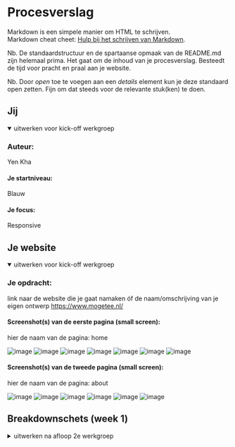 # Procesverslag
Markdown is een simpele manier om HTML te schrijven.  
Markdown cheat cheet: [Hulp bij het schrijven van Markdown](https://github.com/adam-p/markdown-here/wiki/Markdown-Cheatsheet).

Nb. De standaardstructuur en de spartaanse opmaak van de README.md zijn helemaal prima. Het gaat om de inhoud van je procesverslag. Besteedt de tijd voor pracht en praal aan je website.

Nb. Door *open* toe te voegen aan een *details* element kun je deze standaard open zetten. Fijn om dat steeds voor de relevante stuk(ken) te doen.





## Jij

<details open>
<summary>uitwerken voor kick-off werkgroep</summary>

### Auteur:
Yen Kha 

#### Je startniveau:
Blauw 

#### Je focus:
Responsive
</details>


## Je website

<details open>
<summary>uitwerken voor kick-off werkgroep</summary>

### Je opdracht:
link naar de website die je gaat namaken óf de naam/omschrijving van je eigen ontwerp
https://www.mogetee.nl/


#### Screenshot(s) van de eerste pagina (small screen): 
hier de naam van de pagina: home
  
![image](https://user-images.githubusercontent.com/90218478/133577983-ecaf37bc-a7cc-4828-a7e7-c1ea7798c1ba.png)
![image](https://user-images.githubusercontent.com/90218478/133578017-41b2f27f-856b-410f-a80e-8c92cc730508.png)
![image](https://user-images.githubusercontent.com/90218478/133578047-c5136d6f-89d4-4c8b-9477-180cf667f73f.png)
![image](https://user-images.githubusercontent.com/90218478/133578066-6376f985-5d0d-4107-94e7-a2fd459fada0.png)
![image](https://user-images.githubusercontent.com/90218478/133578096-16d70906-9ea9-4a72-8f99-f2108082ba0e.png)
![image](https://user-images.githubusercontent.com/90218478/133578123-fe475ce8-f7dc-4257-af66-932dd817892a.png)
![image](https://user-images.githubusercontent.com/90218478/133578152-33152e16-63b9-4cab-bb9d-9aff258936d2.png)




#### Screenshot(s) van de tweede pagina (small screen):
hier de naam van de pagina: about  
  
![image](https://user-images.githubusercontent.com/90218478/133578191-5cca67be-5b82-4b2d-8b53-254afc8aad22.png)
![image](https://user-images.githubusercontent.com/90218478/133578220-4bd10308-ace4-4718-a9b3-0eba3a1b8371.png)
![image](https://user-images.githubusercontent.com/90218478/133578248-85b18a1e-b4c4-4140-9303-6d661cb65af0.png)
![image](https://user-images.githubusercontent.com/90218478/133578285-b66d4049-aea3-40f0-8401-411c4ed91747.png)
![image](https://user-images.githubusercontent.com/90218478/133578309-f7c173e9-2aa3-4d42-9a68-419af50b4d76.png)
![image](https://user-images.githubusercontent.com/90218478/133578333-d53afaf0-f922-4539-af93-feb49140e9ea.png)



</details>





## Breakdownschets (week 1)

<details>
<summary>uitwerken na afloop 2e werkgroep</summary>

https://www.figma.com/file/NeEBAJLnoU1H95xSBnn150/Untitled?node-id=0%3A1 



## Voortgang 1 (week 2)

<details>
<summary>uitwerken voor 1e voortgang</summary>

### Stand van zaken
hier dit ging goed & dit was lastig (neem ook screenshots op van delen van je website en code)
De eerste paar lessen was ik nog niet bezig geweest met het coderen van mijn website. Ik deed eerst oefeningen op codepen om op gang te komen.


### Agenda voor meeting
samen met je groepje opstellen

  | Aniek | Salentino |  Yen  | Omar |
  Aniek wilt weten hoe je het best een hamburger menu kunt maken.   
  Yen is nog niet begonnen aan haar website
  Yen wilt weten hoe je een load more knop maakt.
  Iedereen wilt meer weten over breakpoints.
  Aniek wilt weten of je details kunt gebruiken voor het menu en hoe het van 1 kolom naar twee kolommen kan.



### Verslag van meeting
hier na afloop snel de uitkomsten van de meeting vastleggen

- Hoe je het best een hamburger menu kunt maken.
- Meer informatie over breakpoints.

</details>





## Voortgang 2 (week 3)

<details>
<summary>uitwerken voor 2e voortgang</summary>

### Stand van zaken
hier dit ging goed & dit was lastig (neem ook screenshots op van delen van je website en code)
I

### Agenda voor meeting
samen met je groepje opstellen

| Aniek | Salentino |  Yen  | Omar |
  

### Verslag van meeting
hier na afloop snel de uitkomsten van de meeting vastleggen

  
Aniek: welke html elementen ik het beste kan gebruiken voor mn tweede pagina en of je iframes mag gebruiken.

Yen: Hoe krijg je meerdere kleuren als achtergrond? Per sectie zeg maar.
Hoe kan ik mijn button minder breed maken? antwoord = met margin auto
Hoe kan ik de border om mijn navigatielink weghalen? antwoord = border: transparent;
Hoe kan ik overige ruimte aan de zijkant weghalen? antwoord = overflow-x:hidden;
Mijn video wilde niet afspelen. Oplossing = exporteren als mp4 met de app HandBrake

Salentino had geen vragen maar was wel betrokken bij het gesprek.
  

</details>





## Toegankelijkheidstest (week 4)

<details>
<summary>uitwerken na test in 8e voortgang</summary>

### Bevindingen
Usability testing

Elastiek om de vingers | lichamelijke beperkingen
  
Typen met twee elastiekjes om je vingers gaat nog prima.
Het typen duurt wel langer, maar vormt over het algemeen geen probleem. 
Deze website is bedoeld om informatie te vinden en aanmelden voor sollicitatie. Dat is een klein formulier.
Oplossingen: voorgestelde woorden wanneer je aan het typen bent.

Gele bril | kleurenblinden
  
Groene achtergrond valt bijna weg, voor de rest is het te doen.
Oplossingen: buttons mogen een opvallende kleur of border hebben.
  
Suikerziekte bril
  
Gaat nog goed door de witte achtergrond en grote letters.
Oplossingen: hogere contrast, grote letters & weinig tekst.
  
Twee zwarte stippen bril
  
Bijna niks kunnen lezen en de afbeeldingen zijn wazig.
Oplossingen: hoger contrast, veel plaatjes & weinig tekst.
  
Ballon hooghouden tijdens het lezen
  
Dit is gewoon niet te doen, maar de letters op mijn website zijn wel groot genoeg dat je snel verder kunt lezen.
Oplossingen: bij een formulier de titel boven in het invulveld plaatsen i.p.v. in het veld zelf, grotere knoppen en weinig tekst.

</details>





## Voortgang 3 (week 4)

<details>
<summary>uitwerken voor 3e voortgang</summary>

### Stand van zaken
hier dit ging goed & dit was lastig (neem ook screenshots op van delen van je website en code)


### Agenda voor meeting
samen met je groepje opstellen

| Aniek | Salentino |  Yen  | Omar |
  
Aniek: Hoe ik het van 1 naar 2 kolommen krijg en hoe ik een specifieke stijl kan krijgen bij een focus state.
Yen: Ik wil weten hoe ik mijn hamburgericoon naar rechts krijg en hetzelfde als aniek.
     En hoe ik een foto iets later kan laten verschijnen.
     En meer info over accessibility.

Salentino had geen vragen maar was wel betrokken bij het gesprek.

### Verslag van meeting
hier na afloop snel de uitkomsten van de meeting vastleggen

Ik ben na de feebacksessie met de studentassistenten verder gekomen met mijn website.
Ze legden uit hoe ik mijn hamburgermenu icoon kon verschuiven naar rechts en hielpen met wat transitie effecten.
Ook legden ze uit hoe ik mijn website responsive kon krijgen. Ik wilde mijn content meer verspreiden en ze gaven als tip op
de tekst en afbeelding te groeperen in een div.

</details>





## Eindgesprek (week 5)

<details>
<summary>uitwerken voor eindgesprek</summary>

De laatste week voor de deadline ging goed. Ik vond het lastig om mijn website responsive te krijgen dus heb ik hier en daar gevraagd wat ik kan doen om de teksten en foto's op de about pagina 

### Stand van zaken
hier dit ging goed & dit was lastig (neem ook screenshots op van delen van je website en code)

### Screenshot(s)
  ![image](https://user-images.githubusercontent.com/90218478/136500538-5d7a1eaa-3dee-42f9-ab04-54ac3fd3bd60.png)

  
  ![image](https://user-images.githubusercontent.com/90218478/136500350-6ebe3c82-6d28-401a-8842-c0f035a2c966.png)
  ![image](https://user-images.githubusercontent.com/90218478/136500307-08c76864-414d-4459-8c5c-c06159b40a57.png)
  ![image](https://user-images.githubusercontent.com/90218478/136500432-720e2636-9ac1-4043-aa09-a33c6f8f790b.png)

  ![screen](https://user-images.githubusercontent.com/90218478/136499717-12a71ef3-5133-42e5-a650-23fa1e737e4f.PNG)
  ![image](https://user-images.githubusercontent.com/90218478/136500150-804e91d5-1ae5-41d6-b832-52b02593bdbc.png)
  ![image](https://user-images.githubusercontent.com/90218478/136500200-fd3cbb5e-ed02-4e10-8478-ec1a44c71f6a.png)
  ![image](https://user-images.githubusercontent.com/90218478/136500095-e0d079c2-45a6-4e26-b0b7-4bf6df318d74.png)
  ![image](https://user-images.githubusercontent.com/90218478/136500236-79fd5fe5-fcae-4d2e-ac0c-7158d980e8b5.png)
  ![image](https://user-images.githubusercontent.com/90218478/136500279-883cbb9d-0427-4543-b4b0-ab3de414ebcf.png)




hier screenshot(s) van je eindresultaat

</details>





## Bronnenlijst

<details open>
<summary>continu bijhouden terwijl je werkt</summary>

Nb. Wees specifiek ('css-tricks' als bron is bijv. niet specifiek genoeg).

1. bron 1
2. bron 2
3. ...

</details>
